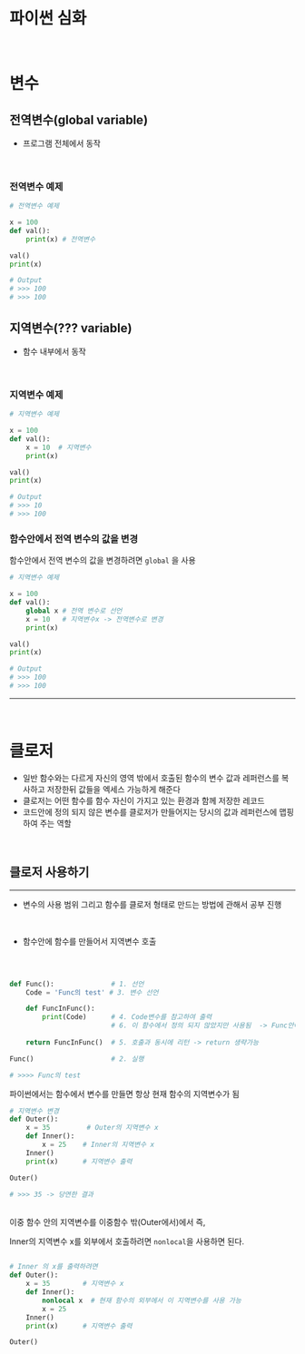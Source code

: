 <br>

# 파이썬 심화 
<br>

# 변수 

## 전역변수(global variable) 
- 프로그램 전체에서 동작 

<br>

###  전역변수 예제 
```py
# 전역변수 예제 

x = 100  
def val():
    print(x) # 전역변수 

val()
print(x)

# Output
# >>> 100
# >>> 100

```    


## 지역변수(??? variable) 
- 함수 내부에서 동작

<br>

###  지역변수 예제 


```py
# 지역변수 예제 

x = 100  
def val():
    x = 10  # 지역변수 
    print(x) 

val()
print(x)

# Output
# >>> 10
# >>> 100

```

### 함수안에서 전역 변수의 값을 변경

함수안에서 전역 변수의 값을 변경하려면 `global` 을 사용 

```py
# 지역변수 예제 

x = 100  
def val():
    global x # 전역 변수로 선언 
    x = 10   # 지역변수x -> 전역변수로 변경  
    print(x) 

val()
print(x)

# Output
# >>> 100
# >>> 100

```

---
<br>

# 클로저 

- 일반 함수와는 다르게 자신의 영역 밖에서 호출된 함수의 변수 값과 레퍼런스를 복사하고 저장한뒤 값들을 엑세스 가능하게 해준다 
- 클로저는 어떤 함수를 함수 자신이 가지고 있는 환경과 함께 저장한 레코드
- 코드안에 정의 되지 않은 변수를 클로저가 만들어지는 당시의 값과 레퍼런스에 맵핑하여 주는 역할

<br>

## 클로저 사용하기 
---

- 변수의 사용 범위 그리고 함수를 클로저 형태로 만드는 방법에 관해서 공부 진행 
<br>

- 함수안에 함수를 만들어서 지역변수 호출 
<br>


```py

def Func():              # 1. 선언 
    Code = 'Func의 test' # 3. 변수 선언

    def FuncInFunc():
        print(Code)      # 4. Code변수를 참고하여 출력 
                         # 6. 이 함수에서 정의 되지 않았지만 사용됨  -> Func안에 들어있는 모든 코드에 접근가능함
        
    return FuncInFunc()  # 5. 호출과 동시에 리턴 -> return 생략가능

Func()                   # 2. 실행

# >>>> Func의 test

```

파이썬에서는 함수에서 변수를 만들면 항상 현재 함수의 지역변수가 됨 
<br>

```py
# 지역변수 변경
def Outer():
    x = 35         # Outer의 지역변수 x
    def Inner():
        x = 25    # Inner의 지역변수 x
    Inner()
    print(x)      # 지역변수 출력 

Outer()

# >>> 35 -> 당연한 결과 

```
<br>
이중 함수 안의 지역변수를 이중함수 밖(Outer에서)에서 즉,        

Inner의 지역변수 x를 외부에서 호출하려면 `nonlocal`을 사용하면 된다. 
<br>


```py

# Inner 의 x를 출력하려면
def Outer():
    x = 35        # 지역변수 x
    def Inner():
        nonlocal x  # 현재 함수의 외부에서 이 지역변수를 사용 가능 
        x = 25    
    Inner()
    print(x)      # 지역변수 출력 

Outer() 

```